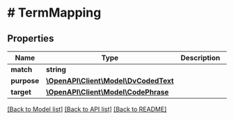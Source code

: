# # TermMapping

## Properties

Name | Type | Description | Notes
------------ | ------------- | ------------- | -------------
**match** | **string** |  |
**purpose** | [**\OpenAPI\Client\Model\DvCodedText**](DvCodedText.md) |  | [optional]
**target** | [**\OpenAPI\Client\Model\CodePhrase**](CodePhrase.md) |  |

[[Back to Model list]](../../README.md#models) [[Back to API list]](../../README.md#endpoints) [[Back to README]](../../README.md)
